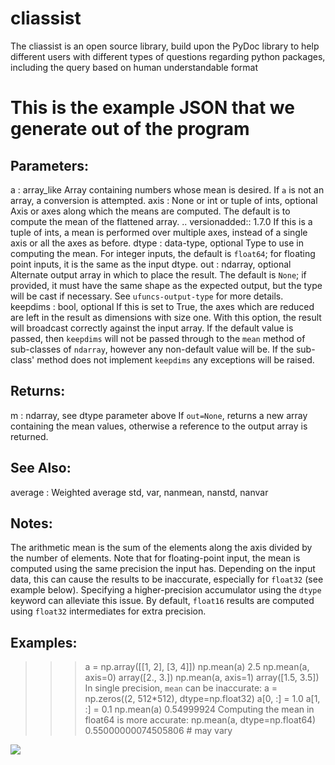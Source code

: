 # cliassist
The cliassist is an open source library, build upon the PyDoc library to help different users with different types of questions regarding python packages, including the query based on human understandable format

# This is the example JSON that we generate out of the program

Parameters: 
----------
a : array_like
Array containing numbers whose mean is desired. If `a` is not an
array, a conversion is attempted.
axis : None or int or tuple of ints, optional
Axis or axes along which the means are computed. The default is to
compute the mean of the flattened array.
.. versionadded:: 1.7.0
If this is a tuple of ints, a mean is performed over multiple axes,
instead of a single axis or all the axes as before.
dtype : data-type, optional
Type to use in computing the mean.  For integer inputs, the default
is `float64`; for floating point inputs, it is the same as the
input dtype.
out : ndarray, optional
Alternate output array in which to place the result.  The default
is ``None``; if provided, it must have the same shape as the
expected output, but the type will be cast if necessary.
See `ufuncs-output-type` for more details.
keepdims : bool, optional
If this is set to True, the axes which are reduced are left
in the result as dimensions with size one. With this option,
the result will broadcast correctly against the input array.
If the default value is passed, then `keepdims` will not be
passed through to the `mean` method of sub-classes of
`ndarray`, however any non-default value will be.  If the
sub-class' method does not implement `keepdims` any
exceptions will be raised.

Returns: 
-------
m : ndarray, see dtype parameter above
If `out=None`, returns a new array containing the mean values,
otherwise a reference to the output array is returned.

See Also: 
--------
average : Weighted average
std, var, nanmean, nanstd, nanvar

Notes: 
-----
The arithmetic mean is the sum of the elements along the axis divided
by the number of elements.
Note that for floating-point input, the mean is computed using the
same precision the input has.  Depending on the input data, this can
cause the results to be inaccurate, especially for `float32` (see
example below).  Specifying a higher-precision accumulator using the
`dtype` keyword can alleviate this issue.
By default, `float16` results are computed using `float32` intermediates
for extra precision.

Examples: 
--------
>>> a = np.array([[1, 2], [3, 4]])
>>> np.mean(a)
2.5
>>> np.mean(a, axis=0)
array([2., 3.])
>>> np.mean(a, axis=1)
array([1.5, 3.5])
In single precision, `mean` can be inaccurate:
>>> a = np.zeros((2, 512*512), dtype=np.float32)
>>> a[0, :] = 1.0
>>> a[1, :] = 0.1
>>> np.mean(a)
0.54999924
Computing the mean in float64 is more accurate:
>>> np.mean(a, dtype=np.float64)
0.55000000074505806 # may vary

<img src="https://user-images.githubusercontent.com/32649253/93009112-636bcf80-f59a-11ea-91c9-d918140e4214.png"/>
